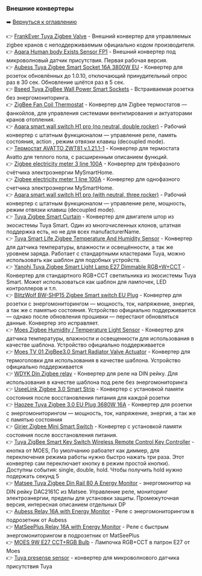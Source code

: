 ### Внешние конвертеры

:arrow_right: [Вернуться к оглавлению](https://github.com/kvazis/training/tree/master/lessons/articles/articles)

:point_right: [FrankEver Tuya Zigbee Valve](https://raw.githubusercontent.com/kvazis/training/master/z2m_converters/converters/_TZE200_5uodvhgc.js) - Внешний конвертер для управляемых zigbee кранов с неподдерживаемым официально кодом производителя.    
:point_right: [Aqara Human body Exists Sensor FP1](https://raw.githubusercontent.com/kvazis/training/master/z2m_converters/converters/RTCZCGQ11LM.js) - Внешний конвертер под микроволновый датчик присутствия. Первая рабочая версия.    
:point_right: [Aubess Tuya Zigbee Smart Socket 16A 3800W EU](https://raw.githubusercontent.com/kvazis/training/master/z2m_converters/converters/_TZ3000_gjnozsaz.js) - Конвертер для розеток обновлённых до 1.0.10, отключающий принудительный опрос раз в 30 сек. Обновление шлётся раз в 5 сек.    
:point_right: [Bseed Tuya ZigBee Wall Power Smart Sockets](https://raw.githubusercontent.com/kvazis/training/master/z2m_converters/converters/_TZ3000_o1jzcxou.js) - Встраиваемая розетка без энергомониторинга.    
:point_right: [ZigBee Fan Coil Thermostat](https://raw.githubusercontent.com/kvazis/training/master/z2m_converters/converters/_TZE200_dzuqwsyg.js) - Конвертер для Zigbee термостатов — фанкойлов, для управления системами вентилирования и актуаторами кранов отопления.    
:point_right: [Aqara smart wall switch H1 pro (no neutral, double rocker)](https://raw.githubusercontent.com/kvazis/training/master/z2m_converters/converters/QBKG28LM.js) - Рабочий конвертер с штатным функционалом — управление реле, память состояния, action , режим отвязки клавиш (decoupled mode).    
:point_right: [Термостат AVATTO ZWT81 v.1.21.1-1](https://raw.githubusercontent.com/kvazis/training/master/z2m_converters/converters/_TZE200_ye5jkfsb.js) - Конвертер для термостата Avatto для теплого пола, с расширенным описанием функций.    
:point_right: [Zigbee electricity meter 3 line 100А](https://raw.githubusercontent.com/kvazis/training/master/z2m_converters/converters/msh.pzem.3f.js) - Конвертер для трёхфазного счётчика электроэнергии MySmartHome.    
:point_right: [Zigbee electricity meter 1 line 100А](https://raw.githubusercontent.com/kvazis/training/master/z2m_converters/converters/msh.pzem.js) - Конвертер для однофазного счетчика электроэнергии MySmartHome.    
:point_right: [Aqara smart wall switch H1 pro (with neutral, three rocker)](https://raw.githubusercontent.com/kvazis/training/master/z2m_converters/converters/QBKG32LM.js) - Рабочий конвертер с штатным функционалом — управление реле, мощность, режим отвязки клавиш (decoupled mode).    
:point_right: [Tuya Zigbee Smart Curtain](https://raw.githubusercontent.com/kvazis/training/master/z2m_converters/converters/_TZE200_gubdgai2.js) - Конвертер для двигателя штор из экосистемы Tuya Smart. Один из многочисленных клонов, штатная поддержка есть, но не для всех manufacturerName.    
:point_right: [Tuya Smart Life Zigbee Temperature And Humidity Sensor](https://raw.githubusercontent.com/kvazis/training/master/z2m_converters/converters/_TZ3000_qaaysllp.js) - Конвертер для датчика температуры, влажности и освещённости, а так же уровнем заряда. Работает с стандартными кластерами Tuya, можно использовать как шаблон для подобных устройств.    
:point_right: [Yanohi Tuya Zigbee Smart Light Lamp E27 Dimmable RGB+W+CCT](https://raw.githubusercontent.com/kvazis/training/master/z2m_converters/converters/_TZ3000_12sxjap4.js) - Конвертер для стандартного RGB+CCT светильника из экосистемы Tuya Smart. Может использоваться как шаблон для лампочек, LED контроллеров и т.п.    
:point_right: [BlitzWolf BW-SHP15 Zigbee Smart switch EU Plug](https://raw.githubusercontent.com/kvazis/training/master/z2m_converters/converters/_TZ3000_mraovvmm.js) - Конвертер для розетки с энергомониторингом — мощность, ток, напряжение, энергия, а так же с памятью состояния. Устройство официально поддерживается — однако после обновления прошивки — перестают обновляться данные. Конвертер это исправляет.    
:point_right: [Moes Zigbee Humidity / Temperature Light Sensor](https://raw.githubusercontent.com/kvazis/training/master/z2m_converters/converters/_TYZB01_kvwjujy9.js) - Конвертер для датчика температуры, влажности и освещенности для использования в качестве шаблона. Устройство официально поддерживается    
:point_right: [Moes TV 01 ZigBee3.0 Smart Radiator Valve Actuator](https://raw.githubusercontent.com/kvazis/training/master/z2m_converters/converters/_TZE200_e9ba97vf.js) - Конвертер для термоголовки для использования в качестве шаблона. Устройство официально поддерживается    
:point_right: [WDYK Din Zigbee relay](https://raw.githubusercontent.com/kvazis/training/master/z2m_converters/converters/_TZ3000_1hwjutgo.js) - Конвертер для реле на DIN рейку. Для использования в качестве шаблона под реле без энергомониторинга    
:point_right: [UseeLink Zigbee 3.0 Smart Strip](https://raw.githubusercontent.com/kvazis/training/master/z2m_converters/converters/_TYZB01_vkwryfdr.js) - Конвертер с установкой памяти состояния после восстановления питания для каждой розетки    
:point_right: [Haozee Tuya Zigbee 3.0 EU Plug 3680W 16A](https://raw.githubusercontent.com/kvazis/training/master/z2m_converters/converters/_TZ3000_w0qqde0g.js) - Конвертер для розетки с энергомониторингом — мощность, ток, напряжение, энергия, а так же с памятью состояния    
:point_right: [Girier Zigbee Mini Smart Switch](https://raw.githubusercontent.com/kvazis/training/master/z2m_converters/converters/_TZ3000_majwnphg.js) - Конвертер с установкой памяти состояния после восстановления питания.    
:point_right: [Tuya ZigBee Smart Key Switch Wireless Remote Control Key Controller](https://raw.githubusercontent.com/kvazis/training/master/z2m_converters/converters/ERS-10TZBVB-AA.js) - кнопка от MOES, По умолчанию рабоатет как диммер, для переключения режима работы нужно быстро нажать три раза. Этот конвертер сам переключает кнопку в режим простой кнопки). Доступны события: single, double, hold. Чтобы получить hold нужно подержать секунд 5    
:point_right: [Matsee Tuya Zigbee Din Rail 80 A Energy Monitor](https://raw.githubusercontent.com/kvazis/training/master/z2m_converters/converters/TZE200_eaac7dkw.js) - энергомонитор на DIN рейку DAC2161C из Matsee. Управление реле, мониторинг электроэнергии, пределы для установки защиты. Промежуточная версия, интересная описанием отдельных DP    
:point_right: [Aubess Relay 16A with Energy Monitor](https://raw.githubusercontent.com/kvazis/training/master/z2m_converters/converters/_TZ3000_xkap8wtb.js) - Реле с энергомониторингом в подрозетник от Aubess    
:point_right: [MatSeePlus Relay 16A with Energy Monitor](https://raw.githubusercontent.com/kvazis/training/master/z2m_converters/converters/_TZ3000_cjrngdr3.js) - Реле с быстрым энергомониторингом в подрозетник от MatSeePlus    
:point_right: [MOES 9W E27 CCT+RGB Bulb](https://raw.githubusercontent.com/kvazis/training/master/z2m_converters/converters/TZ3210_wxa85bwk.js) - Лампочка RGB+CCT в патрон E27 от Moes    
:point_right: [Tuya presense sensor](https://raw.githubusercontent.com/kvazis/training/master/z2m_converters/converters/_TZE204_ztc6ggyl.jss) - конвертер для микроволнового датчика присутствия Tuya    